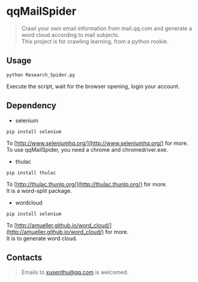 # qqMailSpider  
> Crawl your own email information from mail.qq.com and generate a word cloud according to mail subjects.  
> This project is for crawling learning, from a python rookie.  
## Usage  
```shell
python Research_Spider.py
```  
Execute the script, wait for the browser opening, login your account.  
## Dependency  
- selenium  
```shell
pip install selenium
```  
To [http://www.seleniumhq.org/](http://www.seleniumhq.org/) for more.  
To use qqMailSpider, you need a chrome and chromedriver.exe.  
- thulac  
```shell
pip install thulac
```  
To [http://thulac.thunlp.org/](http://thulac.thunlp.org/) for more.  
It is a word-split package.  
- wordcloud  
```shell
pip install selenium
```  
To [http://amueller.github.io/word_cloud/](http://amueller.github.io/word_cloud/) for more.  
It is to generate word cloud.  
## Contacts  
> Emails to xusenthu@qq.com is welcomed.  
